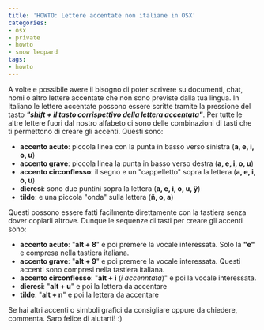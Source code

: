 ```yaml
---
title: 'HOWTO: Lettere accentate non italiane in OSX'
categories:
- osx
- private
- howto
- snow leopard
tags:
- howto
---
```

A volte e possibile avere il bisogno di poter scrivere su documenti, chat,
nomi o altro lettere accentate che non sono previste dalla tua lingua. In
Italiano le lettere accentate possono essere scritte tramite la pressione del
tasto **_"shift + il tasto corrispettivo della lettera accentata"_**. Per
tutte le altre lettere fuori dal nostro alfabeto ci sono delle combinazioni di
tasti che ti permettono di creare gli accenti. Questi sono:

  * **accento acuto**: piccola linea con la punta in basso verso sinistra (**a, e, i, o, u**)
  * **accento grave**: piccola linea la punta in basso verso destra (**a, e, i, o, u**)
  * **accento circonflesso**: il segno e un "cappelletto" sopra la lettera (**a, e, i, o, u**)
  * **dieresi**: sono due puntini sopra la lettera (**a, e, i, o, u, ÿ**)
  * **tilde**: e una piccola "onda" sulla lettera (**ñ, o, a**)
  

  
Questi possono essere fatti facilmente direttamente con la tastiera senza
dover copiarli altrove. Dunque le sequenze di tasti per creare gli accenti
sono:

  * **accento acuto**: "**alt + 8**" e poi premere la vocale interessata. Solo la **"e"** e compresa nella tastiera italiana.
  * **accento grave**: "**alt + 9**" e poi premere la vocale interessata. Questi accenti sono compresi nella tastiera italiana.
  * **accento circonflesso**: "**alt + i** (_i accenntata_)" e poi la vocale interessata.
  * **dieresi**: "**alt + u**" e poi la lettera da accentare
  * **tilde**: "**alt + n**" e poi la lettera da accentare
  

  
Se hai altri accenti o simboli grafici da consigliare oppure da chiedere,
commenta. Saro felice di aiutarti! :)

